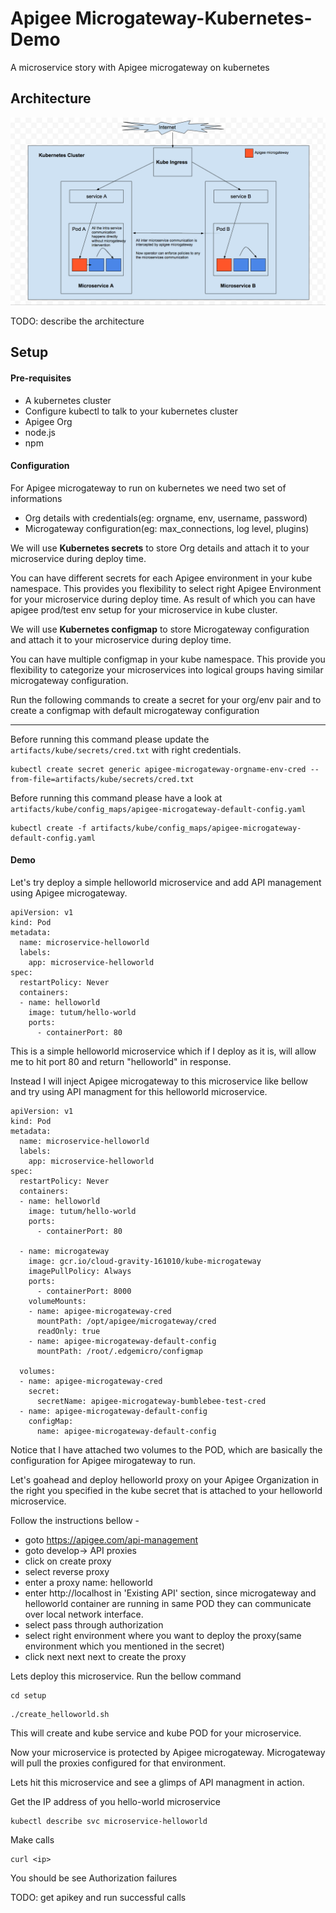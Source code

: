 # Apigee Microgateway-Kubernetes-Demo
A microservice story with Apigee microgateway on kubernetes

## Architecture
![](images/kube-mg.png)

TODO: describe the architecture

## Setup

#### Pre-requisites 
- A kubernetes cluster
- Configure kubectl to talk to your kubernetes cluster
- Apigee Org
- node.js
- npm

#### Configuration

For Apigee microgateway to run on kubernetes we need two set of informations
- Org details with credentials(eg: orgname, env, username, password)
- Microgateway configuration(eg: max_connections, log level, plugins)


We will use **Kubernetes secrets** to store Org details and attach it to your microservice during deploy time. 

You can have different secrets for each Apigee environment in your kube namespace. This provides you flexibility to select right Apigee Environment for your microservice during deploy time. As result of which you can have apigee prod/test env setup for your microservice in kube cluster.


We will use **Kubernetes configmap** to store Microgateway configuration and attach it to your microservice during deploy time. 

You can have multiple configmap in your kube namespace. This provide you flexibility to categorize your microservices into logical groups having similar microgateway configuration.


Run the following commands to create a secret for your org/env pair and to create a configmap with default microgateway configuration

------
Before running this command please update the ```artifacts/kube/secrets/cred.txt``` with right credentials.
```
kubectl create secret generic apigee-microgateway-orgname-env-cred --from-file=artifacts/kube/secrets/cred.txt
```
Before running this command please have a look at ``` artifacts/kube/config_maps/apigee-microgateway-default-config.yaml``` 
```
kubectl create -f artifacts/kube/config_maps/apigee-microgateway-default-config.yaml
```

#### Demo

Let's try deploy a simple helloworld microservice and add API management using Apigee microgateway.
```
apiVersion: v1
kind: Pod
metadata:
  name: microservice-helloworld
  labels:
    app: microservice-helloworld
spec:
  restartPolicy: Never
  containers:
  - name: helloworld
    image: tutum/hello-world
    ports:
      - containerPort: 80
```

This is a simple helloworld microservice which if I deploy as it is, will allow me to hit port 80 and return "helloworld" in response.

Instead I will inject Apigee microgateway to this microservice like bellow and try using API managment for this helloworld microservice.

```
apiVersion: v1
kind: Pod
metadata:
  name: microservice-helloworld
  labels:
    app: microservice-helloworld
spec:
  restartPolicy: Never
  containers:
  - name: helloworld
    image: tutum/hello-world
    ports:
      - containerPort: 80

  - name: microgateway
    image: gcr.io/cloud-gravity-161010/kube-microgateway
    imagePullPolicy: Always
    ports:
      - containerPort: 8000
    volumeMounts:
    - name: apigee-microgateway-cred
      mountPath: /opt/apigee/microgateway/cred
      readOnly: true
    - name: apigee-microgateway-default-config
      mountPath: /root/.edgemicro/configmap

  volumes:
  - name: apigee-microgateway-cred
    secret:
      secretName: apigee-microgateway-bumblebee-test-cred
  - name: apigee-microgateway-default-config
    configMap:
      name: apigee-microgateway-default-config
```

Notice that I have attached two volumes to the POD, which are basically the configuration for Apigee mirogateway to run.

Let's goahead and deploy helloworld proxy on your Apigee Organization in the right you specified in the kube secret that is attached to your helloworld microservice.

Follow the instructions bellow - 
- goto https://apigee.com/api-management 
- goto develop-> API proxies
- click on create proxy
- select reverse proxy 
- enter a proxy name: helloworld
- enter http://localhost in 'Existing API' section, since microgateway and helloworld container are running in same POD they can communicate over local network interface.
- select pass through authorization
- select right environment where you want to deploy the proxy(same environment which you mentioned in the secret)
- click next next next to create the proxy


Lets deploy this microservice. Run the bellow command
```
cd setup
```
```
./create_helloworld.sh
```

This will create and kube service and kube POD for your microservice.

Now your microservice is protected by Apigee microgateway. Microgateway will pull the proxies configured for that environment.


Lets hit this microservice and see a glimps of API managment in action.

Get the IP address of you hello-world microservice
```
kubectl describe svc microservice-helloworld
```

Make calls
```
curl <ip>
```

You should be see Authorization failures

TODO: get apikey and run successful calls
